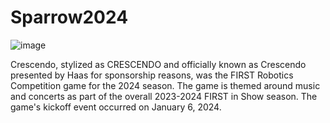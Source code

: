 # Sparrow2024

![image](https://github.com/user-attachments/assets/b11819bf-acf0-40b6-8690-f5e7f8827e0e)

Crescendo, stylized as CRESCENDO and officially known as Crescendo presented by Haas for sponsorship reasons, was the FIRST Robotics Competition game for the 2024 season. The game is themed around music and concerts as part of the overall 2023-2024 FIRST in Show season. The game's kickoff event occurred on January 6, 2024.
